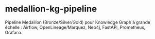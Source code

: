 # medallion-kg-pipeline
Pipeline Medaillon (Bronze/Silver/Gold) pour Knowledge Graph à grande échelle : Airflow, OpenLineage/Marquez, Neo4j, FastAPI, Prometheus, Grafana.
